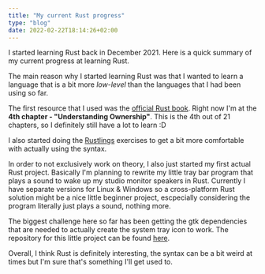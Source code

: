 ```yaml
---
title: "My current Rust progress"
type: "blog"
date: 2022-02-22T18:14:26+02:00
---
```


I started learning Rust back in December 2021. Here is a quick summary of my current progress at learning Rust.

<!--more-->

The main reason why I started learning Rust was that I wanted to learn a language that is a bit more *low-level* than the languages that I had been using so far.

The first resource that I used was the [official Rust book](https://doc.rust-lang.org/book/). Right now I'm at the **4th chapter - "Understanding Ownership"**. This is the 4th out of 21 chapters, so I definitely still have a lot to learn :D

I also started doing the [Rustlings](https://github.com/rust-lang/rustlings) exercises to get a bit more comfortable with actually using the syntax.

In order to not exclusively work on theory, I also just started my first actual Rust project. Basically I'm planning to rewrite my little tray bar program that plays a sound to wake up my studio monitor speakers in Rust. Currently I have separate versions for Linux & Windows so a cross-platform Rust solution might be a nice little beginner project, escpecially considering the program literally just plays a sound, nothing more.
 
The biggest challenge here so far has been getting the gtk dependencies that are needed to actually create the system tray icon to work. The repository for this little project can be found [here](https://github.com/matkv/beep).

Overall, I think Rust is definitely interesting, the syntax can be a bit weird at times but I'm sure that's something I'll get used to.